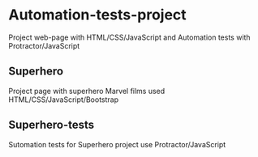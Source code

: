 # Automation-tests-project
Project web-page with HTML/CSS/JavaScript and Automation tests with Protractor/JavaScript

<h2> Superhero </h2> 
Project page with superhero Marvel films used HTML/CSS/JavaScript/Bootstrap

<h2> Superhero-tests </h2>
Sutomation tests for Superhero project use Protractor/JavaScript 
